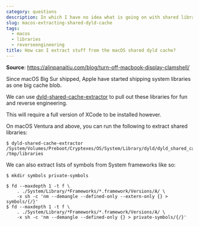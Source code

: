 ```yaml
---
category: questions
description: In which I have no idea what is going on with shared libraries
slug: macos-extracting-shared-dyld-cache
tags:
  - macos
  - libraries
  - reverseengineering
title: How can I extract stuff from the macOS shared dyld cache?
---
```

**Source**: https://alinpanaitiu.com/blog/turn-off-macbook-display-clamshell/

Since macOS Big Sur shipped, Apple have started shipping system libraries as one big cache blob.

We can use [dyld-shared-cache-extractor](https://github.com/keith/dyld-shared-cache-extractor) to pull out these libraries for fun and reverse engineering.

This will require a full version of XCode to be installed however.

On macOS Ventura and above, you can run the following to extract shared libraries:

```console
$ dyld-shared-cache-extractor /System/Volumes/Preboot/Cryptexes/OS/System/Library/dyld/dyld_shared_cache_arm64e /tmp/libraries
```

We can also extract lists of symbols from System frameworks like so:

```console
$ mkdir symbols private-symbols

$ fd --maxdepth 1 -t f \
    . ./System/Library/*Frameworks/*.framework/Versions/A/ \
    -x sh -c 'nm --demangle --defined-only --extern-only {} > symbols/{/}'
$ fd --maxdepth 1 -t f \
    . ./System/Library/*Frameworks/*.framework/Versions/A/ \
    -x sh -c 'nm --demangle --defined-only {} > private-symbols/{/}'
```
